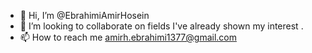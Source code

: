 - 👋 Hi, I’m @EbrahimiAmirHosein
- 💞️ I’m looking to collaborate on fields I've already shown my interest .
- 📫 How to reach me amirh.ebrahimi1377@gmail.com

<!---
EbrahimiAmirHosein/EbrahimiAmirHosein is a ✨ special ✨ repository because its `README.md` (this file) appears on your GitHub profile.
You can click the Preview link to take a look at your changes.
--->
